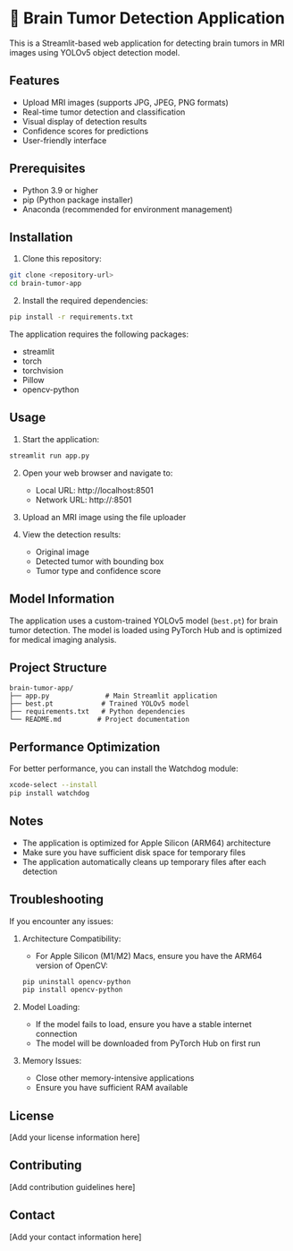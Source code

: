 # 🧠 Brain Tumor Detection Application

This is a Streamlit-based web application for detecting brain tumors in MRI images using YOLOv5 object detection model.

## Features

- Upload MRI images (supports JPG, JPEG, PNG formats)
- Real-time tumor detection and classification
- Visual display of detection results
- Confidence scores for predictions
- User-friendly interface

## Prerequisites

- Python 3.9 or higher
- pip (Python package installer)
- Anaconda (recommended for environment management)

## Installation

1. Clone this repository:
```bash
git clone <repository-url>
cd brain-tumor-app
```

2. Install the required dependencies:
```bash
pip install -r requirements.txt
```

The application requires the following packages:
- streamlit
- torch
- torchvision
- Pillow
- opencv-python

## Usage

1. Start the application:
```bash
streamlit run app.py
```

2. Open your web browser and navigate to:
   - Local URL: http://localhost:8501
   - Network URL: http://<your-ip>:8501

3. Upload an MRI image using the file uploader

4. View the detection results:
   - Original image
   - Detected tumor with bounding box
   - Tumor type and confidence score

## Model Information

The application uses a custom-trained YOLOv5 model (`best.pt`) for brain tumor detection. The model is loaded using PyTorch Hub and is optimized for medical imaging analysis.

## Project Structure

```
brain-tumor-app/
├── app.py              # Main Streamlit application
├── best.pt            # Trained YOLOv5 model
├── requirements.txt   # Python dependencies
└── README.md         # Project documentation
```

## Performance Optimization

For better performance, you can install the Watchdog module:
```bash
xcode-select --install
pip install watchdog
```

## Notes

- The application is optimized for Apple Silicon (ARM64) architecture
- Make sure you have sufficient disk space for temporary files
- The application automatically cleans up temporary files after each detection

## Troubleshooting

If you encounter any issues:

1. Architecture Compatibility:
   - For Apple Silicon (M1/M2) Macs, ensure you have the ARM64 version of OpenCV:
   ```bash
   pip uninstall opencv-python
   pip install opencv-python
   ```

2. Model Loading:
   - If the model fails to load, ensure you have a stable internet connection
   - The model will be downloaded from PyTorch Hub on first run

3. Memory Issues:
   - Close other memory-intensive applications
   - Ensure you have sufficient RAM available

## License

[Add your license information here]

## Contributing

[Add contribution guidelines here]

## Contact

[Add your contact information here] 